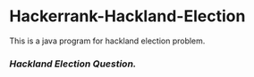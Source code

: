 # Hackerrank-Hackland-Election
This is a java program for hackland election problem.

###  _Hackland Election Question._
